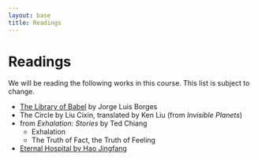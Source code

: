 ```yaml
---
layout: base
title: Readings
---
```

# Readings
We will be reading the following works in this course. This list is subject to change.

  - [The Library of Babel](/Borges-The-Library-of-Babel.pdf) by Jorge Luis Borges
  - The Circle by Liu Cixin, translated by Ken Liu (from *Invisible Planets*)
  - from *Exhalation: Stories* by Ted Chiang
     - Exhalation
     - The Truth of Fact, the Truth of Feeling
  - [Eternal Hospital by Hao Jingfang](https://www.noemamag.com/eternal-hospital/)
